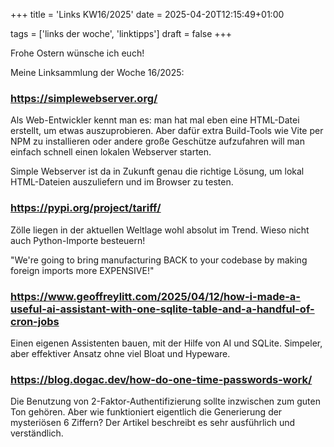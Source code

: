 +++
title = 'Links KW16/2025'
date = 2025-04-20T12:15:49+01:00

tags = ['links der woche', 'linktipps']
draft = false
+++

Frohe Ostern wünsche ich euch!

Meine Linksammlung der Woche 16/2025:

### <https://simplewebserver.org/>

Als Web-Entwickler kennt man es: man hat mal eben eine HTML-Datei erstellt, um etwas auszuprobieren. Aber dafür extra Build-Tools wie Vite per NPM zu installieren oder andere große Geschütze aufzufahren will man einfach schnell einen lokalen Webserver starten.

Simple Webserver ist da in Zukunft genau die richtige Lösung, um lokal HTML-Dateien auszuliefern und im Browser zu testen.

### <https://pypi.org/project/tariff/>

Zölle liegen in der aktuellen Weltlage wohl absolut im Trend. Wieso nicht auch Python-Importe besteuern!

"We're going to bring manufacturing BACK to your codebase by making foreign imports more EXPENSIVE!"

### <https://www.geoffreylitt.com/2025/04/12/how-i-made-a-useful-ai-assistant-with-one-sqlite-table-and-a-handful-of-cron-jobs>

Einen eigenen Assistenten bauen, mit der Hilfe von AI und SQLite. Simpeler, aber effektiver Ansatz ohne viel Bloat und Hypeware.

### <https://blog.dogac.dev/how-do-one-time-passwords-work/>

Die Benutzung von 2-Faktor-Authentifizierung sollte inzwischen zum guten Ton gehören. Aber wie funktioniert eigentlich die Generierung der mysteriösen 6 Ziffern? Der Artikel beschreibt es sehr ausführlich und verständlich.
